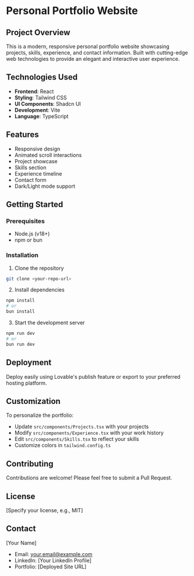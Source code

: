 
# Personal Portfolio Website

## Project Overview

This is a modern, responsive personal portfolio website showcasing projects, skills, experience, and contact information. Built with cutting-edge web technologies to provide an elegant and interactive user experience.

## Technologies Used

- **Frontend**: React
- **Styling**: Tailwind CSS
- **UI Components**: Shadcn UI
- **Development**: Vite
- **Language**: TypeScript

## Features

- Responsive design
- Animated scroll interactions
- Project showcase
- Skills section
- Experience timeline
- Contact form
- Dark/Light mode support

## Getting Started

### Prerequisites

- Node.js (v18+)
- npm or bun

### Installation

1. Clone the repository
```bash
git clone <your-repo-url>
```

2. Install dependencies
```bash
npm install
# or
bun install
```

3. Start the development server
```bash
npm run dev
# or
bun run dev
```

## Deployment

Deploy easily using Lovable's publish feature or export to your preferred hosting platform.

## Customization

To personalize the portfolio:
- Update `src/components/Projects.tsx` with your projects
- Modify `src/components/Experience.tsx` with your work history
- Edit `src/components/Skills.tsx` to reflect your skills
- Customize colors in `tailwind.config.ts`

## Contributing

Contributions are welcome! Please feel free to submit a Pull Request.

## License

[Specify your license, e.g., MIT]

## Contact

[Your Name]
- Email: your.email@example.com
- LinkedIn: [Your LinkedIn Profile]
- Portfolio: [Deployed Site URL]
